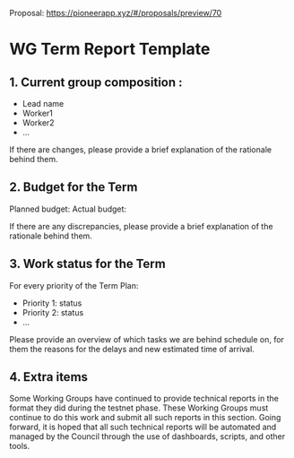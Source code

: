 Proposal: https://pioneerapp.xyz/#/proposals/preview/70

# WG Term Report Template

## 1. Current group composition :

- Lead name
- Worker1
- Worker2
- …

If there are changes, please provide a brief explanation of the rationale behind them.

## 2. Budget for the Term

Planned budget:
Actual budget:

If there are any discrepancies, please provide a brief explanation of the rationale behind them.

## 3. Work status for the Term

For every priority of the Term Plan:
- Priority 1: status
- Priority 2: status
- ...

Please provide an overview of which tasks we are behind schedule on, for them the reasons for the delays and new estimated time of arrival.

## 4. Extra items

Some Working Groups have continued to provide technical reports in the format they did during the testnet phase. These Working Groups must continue to do this work and submit all such reports in this section. Going forward, it is hoped that all such technical reports will be automated and managed by the Council through the use of dashboards, scripts, and other tools.